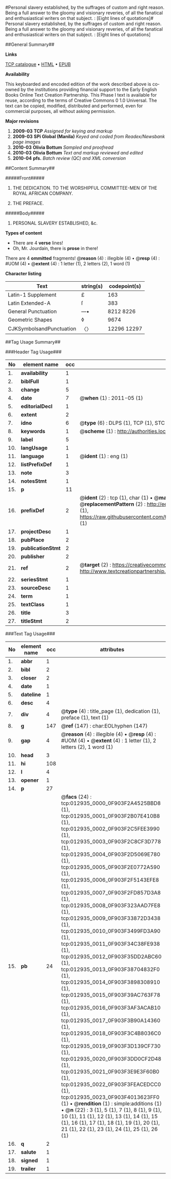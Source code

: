 #Personal slavery established, by the suffrages of custom and right reason. Being a full answer to the gloomy and visionary reveries, of all the fanatical and enthusiastical writers on that subject. : [Eight lines of quotations]#
Personal slavery established, by the suffrages of custom and right reason. Being a full answer to the gloomy and visionary reveries, of all the fanatical and enthusiastical writers on that subject. : [Eight lines of quotations]

##General Summary##

**Links**

[TCP catalogue](http://www.ota.ox.ac.uk/tcp/)  • 
[HTML](http://tei.it.ox.ac.uk/tcp/Texts-HTML/free/N10/N10179.html)  • 
[EPUB](http://tei.it.ox.ac.uk/tcp/Texts-EPUB/free/N10/N10179.epub)

**Availability**

This keyboarded and encoded edition of the
	       work described above is co-owned by the institutions
	       providing financial support to the Early English Books
	       Online Text Creation Partnership. This Phase I text is
	       available for reuse, according to the terms of Creative
	       Commons 0 1.0 Universal. The text can be copied,
	       modified, distributed and performed, even for
	       commercial purposes, all without asking permission.

**Major revisions**

1. __2009-03__ __TCP__ *Assigned for keying and markup*
1. __2009-03__ __SPi Global (Manila)__ *Keyed and coded from Readex/Newsbank page images*
1. __2010-03__ __Olivia Bottum__ *Sampled and proofread*
1. __2010-03__ __Olivia Bottum__ *Text and markup reviewed and edited*
1. __2010-04__ __pfs.__ *Batch review (QC) and XML conversion*

##Content Summary##

#####Front#####

1. THE DEDICATION. TO THE WORSHIPFUL COMMITTEE-MEN OF THE ROYAL AFRICAN COMPANY.

1. THE PREFACE.

#####Body#####

1. PERSONAL SLAVERY ESTABLISHED, &c.

**Types of content**

  * There are 4 **verse** lines!
  * Oh, Mr. Jourdain, there is **prose** in there!

There are 4 **ommitted** fragments! 
 @__reason__ (4) : illegible (4)  •  @__resp__ (4) : #UOM (4)  •  @__extent__ (4) : 1 letter (1), 2 letters (2), 1 word (1)

**Character listing**


|Text|string(s)|codepoint(s)|
|---|---|---|
|Latin-1 Supplement|£|163|
|Latin Extended-A|ſ|383|
|General Punctuation|—•|8212 8226|
|Geometric Shapes|◊|9674|
|CJKSymbolsandPunctuation|〈〉|12296 12297|

##Tag Usage Summary##

###Header Tag Usage###

|No|element name|occ|attributes|
|---|---|---|---|
|1.|__availability__|1||
|2.|__biblFull__|1||
|3.|__change__|5||
|4.|__date__|7| @__when__ (1) : 2011-05 (1)|
|5.|__editorialDecl__|1||
|6.|__extent__|2||
|7.|__idno__|6| @__type__ (6) : DLPS (1), TCP (1), STC (1), NOTIS (1), IMAGE-SET (1), EVANS-CITATION (1)|
|8.|__keywords__|1| @__scheme__ (1) : http://authorities.loc.gov/ (1)|
|9.|__label__|5||
|10.|__langUsage__|1||
|11.|__language__|1| @__ident__ (1) : eng (1)|
|12.|__listPrefixDef__|1||
|13.|__note__|3||
|14.|__notesStmt__|1||
|15.|__p__|11||
|16.|__prefixDef__|2| @__ident__ (2) : tcp (1), char (1)  •  @__matchPattern__ (2) : ([0-9\-]+):([0-9IVX]+) (1), (.+) (1)  •  @__replacementPattern__ (2) : http://eebo.chadwyck.com/downloadtiff?vid=$1&page=$2 (1), https://raw.githubusercontent.com/textcreationpartnership/Texts/master/tcpchars.xml#$1 (1)|
|17.|__projectDesc__|1||
|18.|__pubPlace__|2||
|19.|__publicationStmt__|2||
|20.|__publisher__|2||
|21.|__ref__|2| @__target__ (2) : https://creativecommons.org/publicdomain/zero/1.0/ (1), http://www.textcreationpartnership.org/docs/. (1)|
|22.|__seriesStmt__|1||
|23.|__sourceDesc__|1||
|24.|__term__|1||
|25.|__textClass__|1||
|26.|__title__|3||
|27.|__titleStmt__|2||


###Text Tag Usage###

|No|element name|occ|attributes|
|---|---|---|---|
|1.|__abbr__|1||
|2.|__bibl__|2||
|3.|__closer__|2||
|4.|__date__|1||
|5.|__dateline__|1||
|6.|__desc__|4||
|7.|__div__|4| @__type__ (4) : title_page (1), dedication (1), preface (1), text (1)|
|8.|__g__|147| @__ref__ (147) : char:EOLhyphen (147)|
|9.|__gap__|4| @__reason__ (4) : illegible (4)  •  @__resp__ (4) : #UOM (4)  •  @__extent__ (4) : 1 letter (1), 2 letters (2), 1 word (1)|
|10.|__head__|3||
|11.|__hi__|108||
|12.|__l__|4||
|13.|__opener__|1||
|14.|__p__|27||
|15.|__pb__|24| @__facs__ (24) : tcp:012935_0000_0F903F2A4525BBD8 (1), tcp:012935_0001_0F903F2B07E410B8 (1), tcp:012935_0002_0F903F2C5FEE3990 (1), tcp:012935_0003_0F903F2C8CF3D778 (1), tcp:012935_0004_0F903F2D5069E780 (1), tcp:012935_0005_0F903F2E0772A590 (1), tcp:012935_0006_0F903F2F5143EFE8 (1), tcp:012935_0007_0F903F2FD857D3A8 (1), tcp:012935_0008_0F903F323AAD7FE8 (1), tcp:012935_0009_0F903F33872D3438 (1), tcp:012935_0010_0F903F3499FD3A90 (1), tcp:012935_0011_0F903F34C38FE938 (1), tcp:012935_0012_0F903F35DD2ABC60 (1), tcp:012935_0013_0F903F38704832F0 (1), tcp:012935_0014_0F903F3898308910 (1), tcp:012935_0015_0F903F39AC763F78 (1), tcp:012935_0016_0F903F3AF3ACAB10 (1), tcp:012935_0017_0F903F3B90A14360 (1), tcp:012935_0018_0F903F3C4B8036C0 (1), tcp:012935_0019_0F903F3D139CF730 (1), tcp:012935_0020_0F903F3DD0CF2D48 (1), tcp:012935_0021_0F903F3E9E3F60B0 (1), tcp:012935_0022_0F903F3FEACEDCC0 (1), tcp:012935_0023_0F903F4013623FF0 (1)  •  @__rendition__ (1) : simple:additions (1)  •  @__n__ (22) : 3 (1), 5 (1), 7 (1), 8 (1), 9 (1), 10 (1), 11 (1), 12 (1), 13 (1), 14 (1), 15 (1), 16 (1), 17 (1), 18 (1), 19 (1), 20 (1), 21 (1), 22 (1), 23 (1), 24 (1), 25 (1), 26 (1)|
|16.|__q__|2||
|17.|__salute__|1||
|18.|__signed__|1||
|19.|__trailer__|1||
